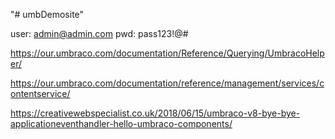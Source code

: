 "# umbDemosite" 

user: admin@admin.com
pwd: pass123!@#

https://our.umbraco.com/documentation/Reference/Querying/UmbracoHelper/

https://our.umbraco.com/documentation/reference/management/services/contentservice/

https://creativewebspecialist.co.uk/2018/06/15/umbraco-v8-bye-bye-applicationeventhandler-hello-umbraco-components/
